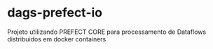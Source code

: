 # dags-prefect-io
Projeto utilizando PREFECT CORE para processamento de Dataflows distribuidos em docker containers
